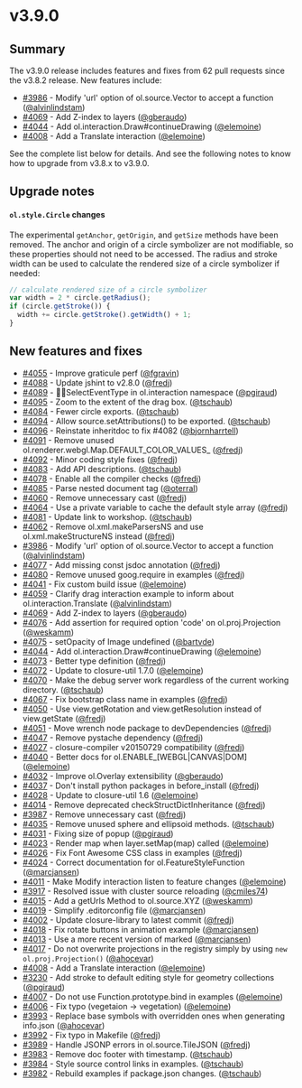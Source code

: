# v3.9.0

## Summary

The v3.9.0 release includes features and fixes from 62 pull requests since the v3.8.2 release. New features include:

* [#3986](https://github.com/openlayers/ol3/pull/3986) - Modify 'url' option of ol.source.Vector to accept a function ([@alvinlindstam](https://github.com/alvinlindstam))
* [#4069](https://github.com/openlayers/ol3/pull/4069) - Add Z-index to layers ([@gberaudo](https://github.com/gberaudo))
* [#4044](https://github.com/openlayers/ol3/pull/4044) - Add ol.interaction.Draw#continueDrawing ([@elemoine](https://github.com/elemoine))
* [#4008](https://github.com/openlayers/ol3/pull/4008) - Add a Translate interaction ([@elemoine](https://github.com/elemoine))

See the complete list below for details. And see the following notes to know how to upgrade from v3.8.x to v3.9.0.

## Upgrade notes

#### `ol.style.Circle` changes

The experimental `getAnchor`, `getOrigin`, and `getSize` methods have been removed.  The anchor and origin of a circle symbolizer are not modifiable, so these properties should not need to be accessed.  The radius and stroke width can be used to calculate the rendered size of a circle symbolizer if needed:

```js
// calculate rendered size of a circle symbolizer
var width = 2 * circle.getRadius();
if (circle.getStroke()) {
  width += circle.getStroke().getWidth() + 1;
}
```

## New features and fixes

 * [#4055](https://github.com/openlayers/ol3/pull/4055) - Improve graticule perf ([@fgravin](https://github.com/fgravin))
 * [#4088](https://github.com/openlayers/ol3/pull/4088) - Update jshint to v2.8.0 ([@fredj](https://github.com/fredj))
 * [#4089](https://github.com/openlayers/ol3/pull/4089) - SelectEventType in ol.interaction namespace ([@pgiraud](https://github.com/pgiraud))
 * [#4095](https://github.com/openlayers/ol3/pull/4095) - Zoom to the extent of the drag box. ([@tschaub](https://github.com/tschaub))
 * [#4084](https://github.com/openlayers/ol3/pull/4084) - Fewer circle exports. ([@tschaub](https://github.com/tschaub))
 * [#4094](https://github.com/openlayers/ol3/pull/4094) - Allow source.setAttributions() to be exported. ([@tschaub](https://github.com/tschaub))
 * [#4096](https://github.com/openlayers/ol3/pull/4096) - Reinstate inheritdoc to fix #4082 ([@bjornharrtell](https://github.com/bjornharrtell))
 * [#4091](https://github.com/openlayers/ol3/pull/4091) - Remove unused ol.renderer.webgl.Map.DEFAULT_COLOR_VALUES_ ([@fredj](https://github.com/fredj))
 * [#4092](https://github.com/openlayers/ol3/pull/4092) - Minor coding style fixes ([@fredj](https://github.com/fredj))
 * [#4083](https://github.com/openlayers/ol3/pull/4083) - Add API descriptions. ([@tschaub](https://github.com/tschaub))
 * [#4078](https://github.com/openlayers/ol3/pull/4078) - Enable all the compiler checks ([@fredj](https://github.com/fredj))
 * [#4085](https://github.com/openlayers/ol3/pull/4085) - Parse nested document tag ([@oterral](https://github.com/oterral))
 * [#4060](https://github.com/openlayers/ol3/pull/4060) - Remove unnecessary cast ([@fredj](https://github.com/fredj))
 * [#4064](https://github.com/openlayers/ol3/pull/4064) - Use a private variable to cache the default style array ([@fredj](https://github.com/fredj))
 * [#4081](https://github.com/openlayers/ol3/pull/4081) - Update link to workshop. ([@tschaub](https://github.com/tschaub))
 * [#4062](https://github.com/openlayers/ol3/pull/4062) - Remove ol.xml.makeParsersNS and use ol.xml.makeStructureNS instead ([@fredj](https://github.com/fredj))
 * [#3986](https://github.com/openlayers/ol3/pull/3986) - Modify 'url' option of ol.source.Vector to accept a function ([@alvinlindstam](https://github.com/alvinlindstam))
 * [#4077](https://github.com/openlayers/ol3/pull/4077) - Add missing const jsdoc annotation ([@fredj](https://github.com/fredj))
 * [#4080](https://github.com/openlayers/ol3/pull/4080) - Remove unused goog.require in examples ([@fredj](https://github.com/fredj))
 * [#4041](https://github.com/openlayers/ol3/pull/4041) - Fix custom build issue ([@elemoine](https://github.com/elemoine))
 * [#4059](https://github.com/openlayers/ol3/pull/4059) - Clarify drag interaction example to inform about ol.interaction.Translate ([@alvinlindstam](https://github.com/alvinlindstam))
 * [#4069](https://github.com/openlayers/ol3/pull/4069) - Add Z-index to layers ([@gberaudo](https://github.com/gberaudo))
 * [#4076](https://github.com/openlayers/ol3/pull/4076) - Add assertion for required option 'code' on ol.proj.Projection ([@weskamm](https://github.com/weskamm))
 * [#4075](https://github.com/openlayers/ol3/pull/4075) - setOpacity of Image undefined ([@bartvde](https://github.com/bartvde))
 * [#4044](https://github.com/openlayers/ol3/pull/4044) - Add ol.interaction.Draw#continueDrawing ([@elemoine](https://github.com/elemoine))
 * [#4073](https://github.com/openlayers/ol3/pull/4073) - Better type definition ([@fredj](https://github.com/fredj))
 * [#4072](https://github.com/openlayers/ol3/pull/4072) - Update to closure-util 1.7.0 ([@elemoine](https://github.com/elemoine))
 * [#4070](https://github.com/openlayers/ol3/pull/4070) - Make the debug server work regardless of the current working directory. ([@tschaub](https://github.com/tschaub))
 * [#4067](https://github.com/openlayers/ol3/pull/4067) - Fix bootstrap class name in examples ([@fredj](https://github.com/fredj))
 * [#4050](https://github.com/openlayers/ol3/pull/4050) - Use view.getRotation and view.getResolution instead of view.getState ([@fredj](https://github.com/fredj))
 * [#4051](https://github.com/openlayers/ol3/pull/4051) - Move wrench node package to devDependencies ([@fredj](https://github.com/fredj))
 * [#4047](https://github.com/openlayers/ol3/pull/4047) - Remove pystache dependency ([@fredj](https://github.com/fredj))
 * [#4027](https://github.com/openlayers/ol3/pull/4027) - closure-compiler v20150729 compatibility ([@fredj](https://github.com/fredj))
 * [#4040](https://github.com/openlayers/ol3/pull/4040) - Better docs for ol.ENABLE_[WEBGL|CANVAS|DOM] ([@elemoine](https://github.com/elemoine))
 * [#4032](https://github.com/openlayers/ol3/pull/4032) - Improve ol.Overlay extensibility ([@gberaudo](https://github.com/gberaudo))
 * [#4037](https://github.com/openlayers/ol3/pull/4037) - Don't install python packages in before_install ([@fredj](https://github.com/fredj))
 * [#4028](https://github.com/openlayers/ol3/pull/4028) - Update to closure-util 1.6 ([@elemoine](https://github.com/elemoine))
 * [#4014](https://github.com/openlayers/ol3/pull/4014) - Remove deprecated checkStructDictInheritance ([@fredj](https://github.com/fredj))
 * [#3987](https://github.com/openlayers/ol3/pull/3987) - Remove unnecessary cast ([@fredj](https://github.com/fredj))
 * [#4035](https://github.com/openlayers/ol3/pull/4035) - Remove unused sphere and ellipsoid methods. ([@tschaub](https://github.com/tschaub))
 * [#4031](https://github.com/openlayers/ol3/pull/4031) - Fixing size of popup ([@pgiraud](https://github.com/pgiraud))
 * [#4023](https://github.com/openlayers/ol3/pull/4023) - Render map when layer.setMap(map) called ([@elemoine](https://github.com/elemoine))
 * [#4026](https://github.com/openlayers/ol3/pull/4026) - Fix Font Awesome CSS class in examples ([@fredj](https://github.com/fredj))
 * [#4024](https://github.com/openlayers/ol3/pull/4024) - Correct documentation for ol.FeatureStyleFunction ([@marcjansen](https://github.com/marcjansen))
 * [#4011](https://github.com/openlayers/ol3/pull/4011) - Make Modify interaction listen to feature changes ([@elemoine](https://github.com/elemoine))
 * [#3917](https://github.com/openlayers/ol3/pull/3917) - Resolved issue with cluster source reloading ([@cmiles74](https://github.com/cmiles74))
 * [#4015](https://github.com/openlayers/ol3/pull/4015) - Add a getUrls Method to ol.source.XYZ ([@weskamm](https://github.com/weskamm))
 * [#4019](https://github.com/openlayers/ol3/pull/4019) - Simplify .editorconfig file ([@marcjansen](https://github.com/marcjansen))
 * [#4002](https://github.com/openlayers/ol3/pull/4002) - Update closure-library to latest commit ([@fredj](https://github.com/fredj))
 * [#4018](https://github.com/openlayers/ol3/pull/4018) - Fix rotate buttons in animation example ([@marcjansen](https://github.com/marcjansen))
 * [#4013](https://github.com/openlayers/ol3/pull/4013) - Use a more recent version of marked ([@marcjansen](https://github.com/marcjansen))
 * [#4017](https://github.com/openlayers/ol3/pull/4017) - Do not overwrite projections in the registry simply by using `new ol.proj.Projection()` ([@ahocevar](https://github.com/ahocevar))
 * [#4008](https://github.com/openlayers/ol3/pull/4008) - Add a Translate interaction ([@elemoine](https://github.com/elemoine))
 * [#3230](https://github.com/openlayers/ol3/pull/3230) - Add stroke to default editing style for geometry collections ([@pgiraud](https://github.com/pgiraud))
 * [#4007](https://github.com/openlayers/ol3/pull/4007) - Do not use Function.prototype.bind in examples ([@elemoine](https://github.com/elemoine))
 * [#4006](https://github.com/openlayers/ol3/pull/4006) - Fix typo (vegetaion -> vegetation) ([@elemoine](https://github.com/elemoine))
 * [#3993](https://github.com/openlayers/ol3/pull/3993) - Replace base symbols with overridden ones when generating info.json ([@ahocevar](https://github.com/ahocevar))
 * [#3992](https://github.com/openlayers/ol3/pull/3992) - Fix typo in Makefile ([@fredj](https://github.com/fredj))
 * [#3989](https://github.com/openlayers/ol3/pull/3989) - Handle JSONP errors in ol.source.TileJSON ([@fredj](https://github.com/fredj))
 * [#3983](https://github.com/openlayers/ol3/pull/3983) - Remove doc footer with timestamp. ([@tschaub](https://github.com/tschaub))
 * [#3984](https://github.com/openlayers/ol3/pull/3984) - Style source control links in examples. ([@tschaub](https://github.com/tschaub))
 * [#3982](https://github.com/openlayers/ol3/pull/3982) - Rebuild examples if package.json changes. ([@tschaub](https://github.com/tschaub))
